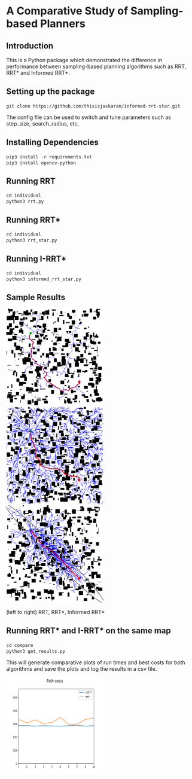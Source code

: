 # A Comparative Study of Sampling-based Planners
## Introduction
This is a Python package which demonstrated the difference in performance between sampling-based planning algorithms such as RRT, RRT* and Informed RRT*.
## Setting up the package
```
git clone https://github.com/thisisjaskaran/informed-rrt-star.git
```
The config file can be used to switch and tune parameters such as step_size, search_radius, etc.
## Installing Dependencies
```
pip3 install -r requirements.txt
pip3 install opencv-python
```
## Running RRT
```
cd individual
python3 rrt.py
```
## Running RRT*
```
cd individual
python3 rrt_star.py
```

## Running I-RRT*
```
cd individual
python3 informed_rrt_star.py
```
## Sample Results
<p float="left">
    <img src="media/rrt_output.png" width = "260" height = "260">
    <img src="media/rrt_star_output.png" width = "260" height = "260">
    <img src="media/informed_rrt_star_output.png" width = "260" height = "260">
</p>
(left to right) RRT, RRT*, Informed RRT*

## Running RRT* and I-RRT* on the same map
```
cd compare
python3 get_results.py
```
This will generate comparative plots of run times and best costs for both algorithms and save the plots and log the results in a csv file.
<p float="left">
    <img src="compare/plots/costs.png" width = "260" height = "260">
</p>